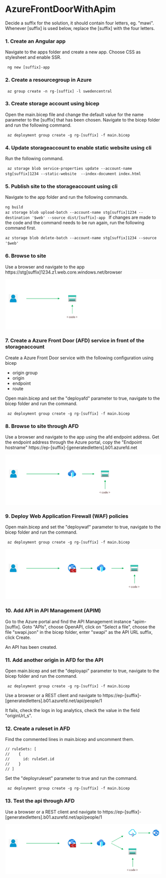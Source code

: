 # AzureFrontDoorWithApim

Decide a suffix for the solution, it should contain four letters, eg. "mawi". Whenever [suffix] is used below, replace the [suffix] with the four letters.  

### 1. Create an Angular app
Navigate to the apps folder and create a new app. Choose CSS as stylesheet and enable SSR. 

`` ng new [suffix]-app``

### 2. Create a resourcegroup in Azure
`` az group create -n rg-[suffix] -l swedencentral``


### 3. Create storage account using bicep
Open the main.bicep file and change the default value for the name parameter to the [suffix] that has been chosen. Navigate to the bicep folder and run the following command. 

`` az deployment group create -g rg-[suffix] -f main.bicep``


### 4. Update storageaccount to enable static website using cli
Run the following command. 
    
`` az storage blob service-properties update --account-name stg[suffix]1234 --static-website  --index-document index.html``
 
### 5. Publish site to the storageaccount using cli
Navigate to the app folder and run the following commands. 

`` ng build ``<br>
``az storage blob upload-batch --account-name stg[suffix]1234 --destination '$web' --source dist/[suffix]-app ``
If changes are made to the code and the command needs to be run again, run the following command first. 

``az storage blob delete-batch --account-name stg[suffix]1234 --source '$web' ``

### 6. Browse to site
Use a browser and navigate to the app https://stg[suffix]1234.z1.web.core.windows.net/browser 

![Static app in storage account ver 1](img1.png)

### 7. Create a Azure Front Door (AFD) service in front of the storageaccount
Create a Azure Front Door service with the following configuration using bicep
* origin group
* origin
* endpoint
* route

Open main.bicep and set the "deployafd" parameter to true, navigate to the bicep folder and run the command.

`` az deployment group create -g rg-[suffix] -f main.bicep``

### 8. Browse to site through AFD
Use a browser and navigate to the app using the afd endpoint address. Get the endpoint address through the Azure portal, copy the "Endpoint hostname" https://ep-[suffix]-[generatedletters].b01.azurefd.net

![Static app in storage account ver 2](img2.png)


### 9. Deploy Web Application Firewall (WAF) policies
Open main.bicep and set the "deploywaf" parameter to true, navigate to the bicep folder and run the command.

`` az deployment group create -g rg-[suffix] -f main.bicep``

![Static app in storage account ver 3](img3.png)

### 10. Add API in API Management (APIM)
Go to the Azure portal and find the API Management instance "apim-[suffix]. Goto "APIs", choose OpenAPI, click on "Select a file", choose the file "swapi.json" in the bicep folder, enter "swapi" as the API URL suffix, click Create. 

An API has been created. 


### 11. Add another origin in AFD for the API 
Open main.bicep and set the "deployapi" parameter to true, navigate to the bicep folder and run the command.

`` az deployment group create -g rg-[suffix] -f main.bicep``

Use a browser or a REST client and navigate to https://ep-[suffix]-[generatedletters].b01.azurefd.net/api/people/1 

It fails, check the logs in log analytics, check the value in the field "originUrl_s". 

### 12. Create a ruleset in AFD

Find the commented lines in main.bicep and uncomment them. 
    
    
    // ruleSets: [
    //    {
    //      id: ruleSet.id
    //    }
    // ]
    
Set the "deployruleset" parameter to true and run the command.  

`` az deployment group create -g rg-[suffix] -f main.bicep`` 

### 13. Test the api through AFD

Use a browser or a REST client and navigate to https://ep-[suffix]-[generatedletters].b01.azurefd.net/api/people/1

![Static app in storage account ver 4](img4.png)


